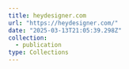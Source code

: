 ```yaml
---
title: heydesigner.com
url: "https://heydesigner.com/"
date: "2025-03-13T21:05:39.298Z"
collection:
  - publication
type: Collections
---
```

